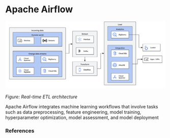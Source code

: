 # Apache Airflow

![alt text](https://github.com/jylhakos/Data-Analysis-and-Visualizations/blob/main/Google%20Cloud%20Dataflow/real_time_ETL%20.png?raw=true)

*Figure: Real-time ETL architecture*

Apache Airflow integrates machine learning workflows that involve tasks such as data preprocessing, feature engineering, model training, hyperparameter optimization, model assessment, and model deployment

### References
